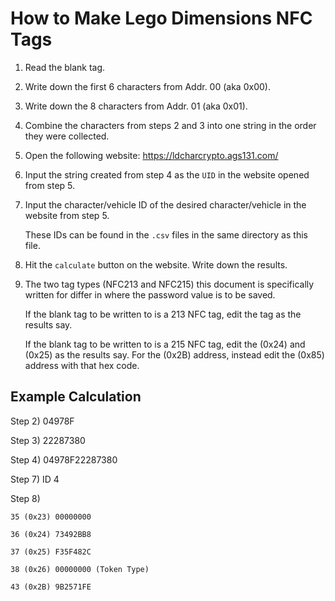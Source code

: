 # How to Make Lego Dimensions NFC Tags

1) Read the blank tag.
2) Write down the first 6 characters from Addr. 00 (aka 0x00).
3) Write down the 8 characters from Addr. 01 (aka 0x01).
4) Combine the characters from steps 2 and 3 into one string in the order they
   were collected.
5) Open the following website: https://ldcharcrypto.ags131.com/
6) Input the string created from step 4 as the `UID` in the website opened from step 5.
7) Input the character/vehicle ID of the desired character/vehicle in the website from
   step 5.

   These IDs can be found in the `.csv` files in the same directory as this file.
8) Hit the `calculate` button on the website. Write down the results.
9) The two tag types (NFC213 and NFC215) this document is specifically written
   for differ in where the password value is to be saved.

   If the blank tag to be written to is a 213 NFC tag, edit the tag as the
   results say.

   If the blank tag to be written to is a 215 NFC tag, edit the (0x24) and
   (0x25) as the results say. For the (0x2B) address, instead edit the (0x85)
   address with that hex code.

## Example Calculation

Step 2) 04978F

Step 3) 22287380

Step 4) 04978F22287380

Step 7) ID 4

Step 8)

    35 (0x23) 00000000

    36 (0x24) 73492BB8

    37 (0x25) F35F482C

    38 (0x26) 00000000 (Token Type)

    43 (0x2B) 9B2571FE
